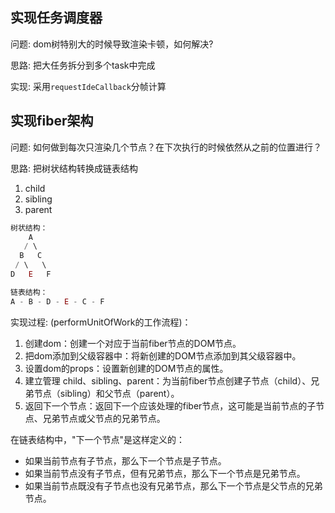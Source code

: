 ## 实现任务调度器
问题: dom树特别大的时候导致渲染卡顿，如何解决?

思路: 把大任务拆分到多个task中完成

实现: 采用`requestIdeCallback`分帧计算

## 实现fiber架构
问题: 如何做到每次只渲染几个节点？在下次执行的时候依然从之前的位置进行？

思路: 把树状结构转换成链表结构
1. child
2. sibling
3. parent

```js
树状结构：
    A
   / \
  B   C
 / \   \
D   E   F

链表结构：
A - B - D - E - C - F

```

实现过程: (performUnitOfWork的工作流程)：
1. 创建dom：创建一个对应于当前fiber节点的DOM节点。
2. 把dom添加到父级容器中：将新创建的DOM节点添加到其父级容器中。
3. 设置dom的props：设置新创建的DOM节点的属性。
4. 建立管理 child、sibling、parent：为当前fiber节点创建子节点（child）、兄弟节点（sibling）和父节点（parent）。
5. 返回下一个节点：返回下一个应该处理的fiber节点，这可能是当前节点的子节点、兄弟节点或父节点的兄弟节点。

在链表结构中，"下一个节点"是这样定义的：
- 如果当前节点有子节点，那么下一个节点是子节点。
- 如果当前节点没有子节点，但有兄弟节点，那么下一个节点是兄弟节点。
- 如果当前节点既没有子节点也没有兄弟节点，那么下一个节点是父节点的兄弟节点。
